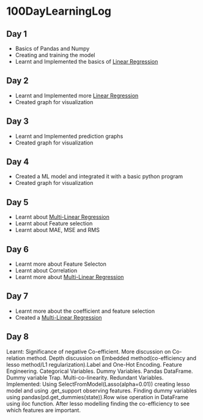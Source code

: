 # 100DayLearningLog


## Day 1
* Basics of Pandas and Numpy
* Creating and training the model
* Learnt and Implemented the basics of [Linear Regression](https://github.com/Aman9026/100DaysOfMachineLearning/tree/master/Regression/INFO.md)

## Day 2
* Learnt and Implemented more [Linear Regression](https://github.com/Aman9026/100DaysOfMachineLearning/tree/master/Regression/INFO.md)
* Created graph for visualization


## Day 3
* Learnt and Implemented prediction graphs
* Created graph for visualization

## Day 4
* Created a ML model and integrated it with a basic python program
* Created graph for visualization

## Day 5
* Learnt about [Multi-Linear Regression](https://github.com/Aman9026/100DaysOfMachineLearning/tree/master/Regression/INFO.md)
* Learnt about Feature selection
* Learnt about MAE, MSE and RMS

## Day 6
* Learnt more about Feature Selecton
* Learnt about Correlation
* Learnt more about [Multi-Linear Regression](https://github.com/Aman9026/100DaysOfMachineLearning/tree/master/Regression/INFO.md)

## Day 7
* Learnt more about the coefficient and feature selection
* Created a [Multi-Linear Regression](https://github.com/Aman9026/100DaysOfMachineLearning/tree/master/Regression/INFO.md)

## Day 8

Learnt:
 Significance of negative Co-efficient. More discussion on Co-relation method. Depth discussion on Embedded method(co-efficiency and lesso method/L1 regularization).Label and One-Hot Encoding. Feature Engineering. Categorical Variables. Dummy Variables. Pandas DataFrame. Dummy variable Trap. Multi-co-linearity. Redundant Variables.
Implemented:
 Using SelectFromModel(Lasso(alpha=0.01)) creating lesso model and using .get_support observing features. Finding dummy variables using pandas(pd.get_dummies(state)).Row wise operation in DataFrame using iloc function. After lesso modelling finding the co-efficiency to see which features are important.
